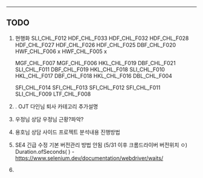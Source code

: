 
----

## TODO

1. 현행화
	SLI_CHL_F012
	HDF_CHL_F033
	HDF_CHL_F032
	HDF_CHL_F028
	HDF_CHL_F027
	HDF_CHL_F026
	HDF_CHL_F025
	DBF_CHL_F020
	HWF_CHL_F006 x
	HWF_CHL_F005 x

	MGF_CHL_F007
	MGF_CHL_F006
	HKL_CHL_F019
	DBF_CHL_F021
	SLI_CHL_F011
	DBF_CHL_F019
	HKL_CHL_F018
	SLI_CHL_F010
	HKL_CHL_F017
	DBF_CHL_F018
	HKL_CHL_F016
	DBL_CHL_F004

	SFI_CHL_F014
	SFI_CHL_F013
	SFI_CHL_F012
	SFI_CHL_F011
	SLI_CHL_F009
	LTF_CHL_F008
	

2. . OJT
	다인님 퇴사
	카테고리 추가설명

3. 우정님 상담
	우정님 근황?파악?

4. 용호님 상담
	사이드 프로젝트 분석내용 진행방법

5. SE4 긴급 수정
	기본 버전관리 방법 안됨 (5/31 이후 크롬드라이버 버전위치 ㅇ)
	Duration.ofSeconds( ) - https://www.selenium.dev/documentation/webdriver/waits/

6.  